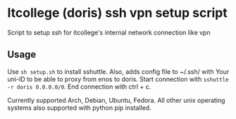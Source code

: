 # Itcollege (doris) ssh vpn setup script
Script to setup ssh for itcollege's internal network connection like vpn

## Usage
Use `sh setup.sh` to install sshuttle. Also, adds config file to ~/.ssh/ with Your uni-ID to be able to proxy from enos to doris.
Start connection with `sshuttle -r doris 0.0.0.0/0`. End connection with ctrl + c.

Currently supported Arch, Debian, Ubuntu, Fedora. All other unix operating systems also supported with python pip installed.
